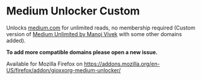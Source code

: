# Medium Unlocker Custom

Unlocks [medium.com](https://outgoing.prod.mozaws.net/v1/fdcfc6c153f9138e01c641a3d640928eaf0866b31ff8e847597396d703317c4b/http%3A//medium.com) for unlimited reads, no membership required (Custom version of [Medium Unlimited by Manoj Vivek](https://github.com/manojVivek/medium-unlimited) with some other domains added).

**To add more compatible domains please open a new issue.**

Available for Mozilla Firefox on https://addons.mozilla.org/en-US/firefox/addon/gioxxorg-medium-unlocker/

